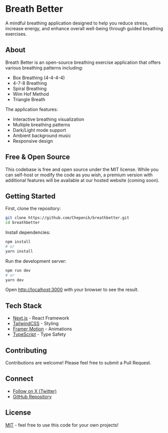 # Breath Better

A mindful breathing application designed to help you reduce stress, increase energy, and enhance overall well-being through guided breathing exercises.

## About

Breath Better is an open-source breathing exercise application that offers various breathing patterns including:

- Box Breathing (4-4-4-4)
- 4-7-8 Breathing
- Spiral Breathing
- Wim Hof Method
- Triangle Breath

The application features:
- Interactive breathing visualization
- Multiple breathing patterns
- Dark/Light mode support
- Ambient background music
- Responsive design

## Free & Open Source

This codebase is free and open source under the MIT license. While you can self-host or modify the code as you wish, a premium version with additional features will be available at our hosted website (coming soon).

## Getting Started

First, clone the repository:

```bash
git clone https://github.com/Chepenik/breathbetter.git
cd breathbetter
```

Install dependencies:

```bash
npm install
# or
yarn install
```

Run the development server:

```bash
npm run dev
# or
yarn dev
```

Open [http://localhost:3000](http://localhost:3000) with your browser to see the result.

## Tech Stack

- [Next.js](https://nextjs.org) - React Framework
- [TailwindCSS](https://tailwindcss.com) - Styling
- [Framer Motion](https://www.framer.com/motion/) - Animations
- [TypeScript](https://www.typescriptlang.org/) - Type Safety

## Contributing

Contributions are welcome! Please feel free to submit a Pull Request.

## Connect

- [Follow on X (Twitter)](https://x.com/conorchepenik)
- [GitHub Repository](https://github.com/Chepenik/breathbetter)

## License

[MIT](LICENSE) - feel free to use this code for your own projects!

